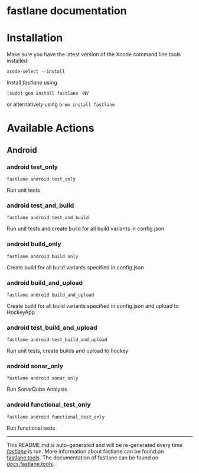 fastlane documentation
================
# Installation

Make sure you have the latest version of the Xcode command line tools installed:

```
xcode-select --install
```

Install _fastlane_ using
```
[sudo] gem install fastlane -NV
```
or alternatively using `brew install fastlane`

# Available Actions
## Android
### android test_only
```
fastlane android test_only
```
Run unit tests
### android test_and_build
```
fastlane android test_and_build
```
Run unit tests and create build for all build variants in config.json
### android build_only
```
fastlane android build_only
```
Create build for all build variants specified in config.json
### android build_and_upload
```
fastlane android build_and_upload
```
Create build for all build variants specified in config.json and upload to HockeyApp
### android test_build_and_upload
```
fastlane android test_build_and_upload
```
Run unit tests, create builds and upload to hockey
### android sonar_only
```
fastlane android sonar_only
```
Run SonarQube Analysis
### android functional_test_only
```
fastlane android functional_test_only
```
Run functional tests

----

This README.md is auto-generated and will be re-generated every time [_fastlane_](https://fastlane.tools) is run.
More information about fastlane can be found on [fastlane.tools](https://fastlane.tools).
The documentation of fastlane can be found on [docs.fastlane.tools](https://docs.fastlane.tools).
